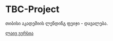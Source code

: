 # TBC-Project
თიბისი აკადემიის ლენდინგ ფეიჯი - დავალება. 

[ლაივ ვერსია](https://schita01.github.io/TBC-Project/)
